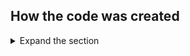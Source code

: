 ﻿
## How the code was created

<details>
 <summary>Expand the section</summary>

 1. Open the generated project (.csproj) in Visual Studio, and save the solution.
1. Add the `Microsoft.Identity.Web.csproj` project which is located at the root of this sample repo, to your solution (**Add Existing Project ...**). It's used to simplify signing-in and, in the next tutorial phases, to get a token
1. Add a reference from your newly generated project to `Microsoft.Identity.Web` (right click on the **Dependencies** node under your new project, and choose **Add Reference ...**, and then in the projects tab find the `Microsoft.Identity.Web` project)
1. Open the **Startup.cs** file and:

   - in the `ConfigureServices` method, the following lines:

     ```CSharp
      services.AddAuthentication(AzureADDefaults.AuthenticationScheme)
              .AddAzureAD(options => Configuration.Bind("AzureAd", options));

     ```

      have been replaced by these lines:

     ```CSharp
     //This enables your application to use the Microsoft identity platform endpoint. This endpoint is capable of signing-in users both with their Work and School and Microsoft Personal accounts.
            services.AddMicrosoftIdentityWebAppAuthentication(Configuration)
                    .EnableTokenAcquisitionToCallDownstreamApi(new string[] { Constants.ScopeUserRead })
                    .AddInMemoryTokenCaches(); // Adds aspnetcore MemoryCache as Token cache provider for MSAL.

        services.AddGraphService(Configuration);    // Adds the IMSGraphService as an available service for this app.
     ```

1. In the `ConfigureServices` method of `Startup.cs', add the following lines:

     ```CSharp
            // This is required to be instantiated before the OpenIdConnectOptions starts getting configured.
            // By default, the claims mapping will map claim names in the old format to accommodate older SAML applications.
            // 'http://schemas.microsoft.com/ws/2008/06/identity/claims/role' instead of 'roles'
            // This flag ensures that the ClaimsIdentity claims collection will be built from the claims in the token
            JwtSecurityTokenHandler.DefaultMapInboundClaims = false;

            // Adding authorization policies that enforce authorization using Azure AD roles.
            services.AddAuthorization(options => 
            {
                options.AddPolicy(AuthorizationPolicies.AssignmentToUserReaderRoleRequired, policy => policy.RequireRole(AppRole.UserReaders));
                options.AddPolicy(AuthorizationPolicies.AssignmentToDirectoryViewerRoleRequired, policy => policy.RequireRole(AppRole.DirectoryViewers));
            });
     ```

1. In the `ConfigureServices` method of `Startup.cs', the following lines instruct the ASP.NET security middleware to use the **roles** claim to fetch roles for authorization.

     ```CSharp
    // Add this configuration after the call to `AddMicrosoftWebAppAuthentication`.
    services.Configure<OpenIdConnectOptions>(OpenIdConnectDefaults.AuthenticationScheme, options =>
    {
        // The claim in the JWT token where App roles are available.
        options.TokenValidationParameters.RoleClaimType = "roles";
    });
     ```

1. In the `HomeController.cs`, the following method is added with the `Authorize` attribute with the name of the policy that enforces that the signed-in user is present in the app role **UserReaders**, that permits listing of users in the tenant.

    ```CSharp
        [Authorize(Policy = AuthorizationPolicies.AssignmentToUserReaderRoleRequired)]
        public async Task<IActionResult> Users()
        {
     ```

1. A new class called `AccountController.cs` is introduced. This contains the code to intercept the default AccessDenied error's route and present the user with an option to sign-out and sign-back in with a different account that has access to the required role.

    ```CSharp
        [AllowAnonymous]
        public IActionResult AccessDenied()
        {
     ```

1. The following method is also added with the `Authorize` attribute with the name of the policy that enforces that the signed-in user is present in the app role **DirectoryViewers**, that permits listing of roles and groups the signed-in user is assigned to.

    ```CSharp
        [Authorize(Policy = AuthorizationPolicies.AssignmentToDirectoryViewerRoleRequired)]
        public async Task<IActionResult> Groups()
        {
     ```

1. The views, `Users.cshtml` and `Groups.cshtml` have the code to display the users in a tenant and roles and groups the signed-in user is assigned to respectively.

 </details>